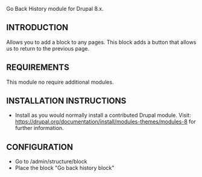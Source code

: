 Go Back History module for Drupal 8.x.

INTRODUCTION
------------
Allows you to add a block to any pages. 
This block adds a button that allows us to return to the previous page.

REQUIREMENTS
------------
This module no require additional modules.

INSTALLATION INSTRUCTIONS
-------------------------
 * Install as you would normally install a contributed Drupal module. Visit:
   https://drupal.org/documentation/install/modules-themes/modules-8
   for further information.

CONFIGURATION
-------------

 * Go to /admin/structure/block
 * Place the block "Go back history block"
